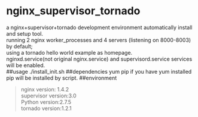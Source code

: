 nginx_supervisor_tornado
========================
a nginx+supervisor+tornado development environment automatically install and setup tool.<br>
running 2 nginx worker_processes and 4 servers (listening on 8000-8003)  by default;<br>
using a tornado hello world example as homepage.<br>
nginxd.service(not original nginx.service) and supervisord.service services will be enabled.<br>
##usage
	./install_init.sh
##dependencies
	yum pip
if you have yum installed pip will be installed by script.
##environment
  >nginx version: 1.4.2<br>
  >supervisor version:3.0<br>
  >Python version:2.7.5<br>
  >tornado version:1.2.1<br>
